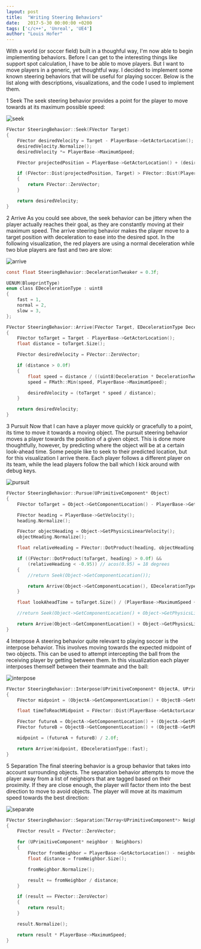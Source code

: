 ```yaml
---
layout: post
title:  "Writing Steering Behaviors"
date:   2017-5-30 00:00:00 +0200
tags: ['c/c++', 'Unreal', 'UE4']
author: "Louis Hofer"
---
```


With a world (or soccer field) built in a thoughful way, I'm now able to begin implementing behaviors.
Before I can get to the interesting things like support spot calculation, I have to be able to move players.
But I want to move players in a generic, yet thoughtful way.
I decided to implement some known steering behaviors that will be useful for playing soccer.
Below is the list along with descriptions, visualizations, and the code I used to implement them.

1 Seek
The seek steering behavior provides a point for the player to move towards at its maximum possible speed:

![seek](http://louishofer.com/gifs/Seek2.gif "Seek")

```c
FVector SteeringBehavior::Seek(FVector Target)
{
	FVector desiredVelocity = Target - PlayerBase->GetActorLocation();
	desiredVelocity.Normalize();
	desiredVelocity *= PlayerBase->MaximumSpeed;

	FVector projectedPosition = PlayerBase->GetActorLocation() + (desiredVelocity * Delta);

	if (FVector::Dist(projectedPosition, Target) > FVector::Dist(PlayerBase->GetActorLocation(), Target))
	{
		return FVector::ZeroVector;
	}

	return desiredVelocity;
}
```

2 Arrive
As you could see above, the seek behavior can be jittery when the player actually reaches their goal, as they are constantly moving at their maximum speed.
The arrive steering behavior makes the player move to a target position with deceleration to ease into the desired spot.
In the following visualization, the red players are using a normal deceleration while two blue players are fast and two are slow:

![arrive](http://louishofer.com/gifs/Arrive2.gif "Arrive")

```c
const float SteeringBehavior::DecelerationTweaker = 0.3f;

UENUM(BlueprintType)
enum class EDecelerationType : uint8
{
	fast = 1,
	normal = 2,
	slow = 3,
};

FVector SteeringBehavior::Arrive(FVector Target, EDecelerationType Deceleration)
{
	FVector toTarget = Target - PlayerBase->GetActorLocation();
	float distance = toTarget.Size();

	FVector desiredVelocity = FVector::ZeroVector;

	if (distance > 0.0f)
	{
		float speed = distance / ((uint8)Deceleration * DecelerationTweaker);
		speed = FMath::Min(speed, PlayerBase->MaximumSpeed);

		desiredVelocity = (toTarget * speed / distance);
	}

	return desiredVelocity;
}
```

3 Pursuit
Now that I can have a player move quickly or gracefully to a point, its time to move it towards a moving object.
The pursuit steering behavior moves a player towards the position of a given object.
This is done more thoughtfully, however, by predicting where the object will be at a certain look-ahead time.
Some people like to seek to their predicted location, but for this visualization I arrive there.
Each player follows a different player on its team, while the lead players follow the ball which I kick around with debug keys.

![pursuit](http://louishofer.com/gifs/Pursuit2.gif "Pursuit")

```c
FVector SteeringBehavior::Pursue(UPrimitiveComponent* Object)
{
	FVector toTarget = Object->GetComponentLocation() - PlayerBase->GetActorLocation();

	FVector heading = PlayerBase->GetVelocity();
	heading.Normalize();

	FVector objectHeading = Object->GetPhysicsLinearVelocity();
	objectHeading.Normalize();

	float relativeHeading = FVector::DotProduct(heading, objectHeading);

	if ((FVector::DotProduct(toTarget, heading) > 0.0f) &&
		(relativeHeading < -0.95)) // acos(0.95) = 18 degrees
	{
		//return Seek(Object->GetComponentLocation());

		return Arrive(Object->GetComponentLocation(), EDecelerationType::fast);
	}

	float lookAheadTime = toTarget.Size() / (PlayerBase->MaximumSpeed + Object->GetPhysicsLinearVelocity().Size());

	//return Seek(Object->GetComponentLocation() + Object->GetPhysicsLinearVelocity() * lookAheadTime);

	return Arrive(Object->GetComponentLocation() + Object->GetPhysicsLinearVelocity() * lookAheadTime, EDecelerationType::fast);
}
```

4 Interpose
A steering behavior quite relevant to playing soccer is the interpose behavior.
This involves moving towards the expected midpoint of two objects.
This can be used to attempt intercepting the ball from the receiving player by getting between them.
In this visualization each player interposes themself between their teammate and the ball:

![interpose](http://louishofer.com/gifs/Interpose2.gif "Interpose")

```c
FVector SteeringBehavior::Interpose(UPrimitiveComponent* ObjectA, UPrimitiveComponent* ObjectB)
{
	FVector midpoint = (ObjectA->GetComponentLocation() + ObjectB->GetComponentLocation()) / 2.0f;

	float timeToReachMidpoint = FVector::Dist(PlayerBase->GetActorLocation(), midpoint) / PlayerBase->MaximumSpeed;

	FVector futureA = ObjectA->GetComponentLocation() + (ObjectA->GetPhysicsLinearVelocity() * timeToReachMidpoint);
	FVector futureB = ObjectB->GetComponentLocation() + (ObjectB->GetPhysicsLinearVelocity() * timeToReachMidpoint);

	midpoint = (futureA + futureB) / 2.0f;

	return Arrive(midpoint, EDecelerationType::fast);
}
```

5 Separation
The final steering behavior is a group behavior that takes into account surrounding objects.
The separation behavior attempts to move the player away from a list of neighbors that are tagged based on their proximity.
If they are close enough, the player will factor them into the best direction to move to avoid objects.
The player will move at its maximum speed towards the best direction:

![separate](http://louishofer.com/gifs/Separate2.gif "Separate")

```c
FVector SteeringBehavior::Separation(TArray<UPrimitiveComponent*> Neighbors)
{
	FVector result = FVector::ZeroVector;

	for (UPrimitiveComponent* neighbor : Neighbors)
	{
		FVector fromNeighbor = PlayerBase->GetActorLocation() - neighbor->GetComponentLocation();
		float distance = fromNeighbor.Size();

		fromNeighbor.Normalize();

		result += fromNeighbor / distance;
	}

	if (result == FVector::ZeroVector)
	{
		return result;
	}

	result.Normalize();

	return result * PlayerBase->MaximumSpeed;
}
```
